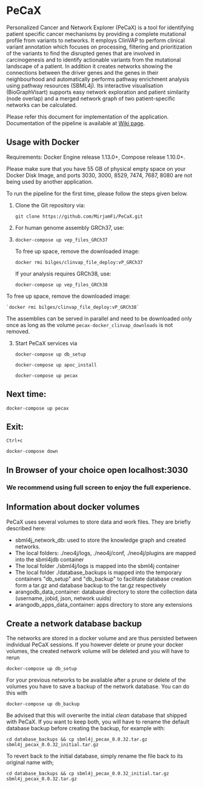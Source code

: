 # PeCaX
Personalized Cancer and Network Explorer (PeCaX) is a tool for identifying patient specific cancer mechanisms by providing a complete mutational profile from variants to networks. It employs ClinVAP to perform clinical variant annotation which focuses on processing, filtering and prioritization of the variants to find the disrupted genes that are involved in carcinogenesis and to identify actionable variants from the mutational landscape of a patient. In addition it creates networks showing the connections between the driver genes and the genes in their neighbourhood and automatically performs pathway enrichment analysis using pathway resources (SBML4j). Its interactive visualisation (BioGraphVisart) supports easy network exploration and patient similarity (node overlap) and a merged network graph of two patient-specific networks can be calculated.

Please refer this document for implementation of the application. Documentation of the pipeline is available at [Wiki page](https://github.com/MirjamFi/PeCaX/wiki).

## Usage with Docker
Requirements: Docker Engine release 1.13.0+, Compose release 1.10.0+.

Please make sure that you have 55 GB of physical empty space on your Docker Disk Image, and ports 3030, 3000, 8529, 7474, 7687, 8080 are not being used by another application.

To run the pipeline for the first time, please follow the steps given below.

1. Clone the Git repository via:

    `git clone https://github.com/MirjamFi/PeCaX.git`

2. For human genome assembly GRCh37, use: 
3. 
    `docker-compose up vep_files_GRCh37`
    
   To free up space, remove the downloaded image:
   
   	`docker rmi bilges/clinvap_file_deploy:vP_GRCh37`

   If your analysis requires GRCh38, use: 
   
    `docker-compose up vep_files_GRCh38`
    
  To free up space, remove the downloaded image:
  
   	`docker rmi bilges/clinvap_file_deploy:vP_GRCh38`
   	
  The assemblies can be served in parallel and need to be downloaded only once as long as the volume `pecax-docker_clinvap_downloads` is not removed.

3. Start PeCaX services via

    `docker-compose up db_setup`

    `docker-compose up apoc_install`

    `docker-compose up pecax`

## Next time:

    docker-compose up pecax

## Exit:

    Ctrl+c

    docker-compose down

## In Browser of your choice open localhost:3030

### We recommend using full screen to enjoy the full experience.


## Information about docker volumes

PeCaX uses several volumes to store data and work files. They are briefly described here:

- sbml4j_network_db: used to store the knowledge graph and created networks.
- The local folders: ./neo4j/logs, ./neo4j/conf, ./neo4j/plugins are mapped into the sbml4jdb container
- The local folder ./sbml4j/logs is mapped into the sbml4j container
- The local folder ./database_backups is mapped into the temporary containers "db_setup" and "db_backup" to facilitate database creation form a tar.gz and database backup to the tar.gz respectively
- arangodb_data_container: database directory to store the collection data (username, jobid, json, network uuids)
- arangodb_apps_data_container: apps directory to store any extensions

## Create a network database backup

The networks are stored in a docker volume and are thus persisted between individual PeCaX sessions.
If you however delete or prune your docker volumes, the created network volume will be deleted and you will have to rerun

	docker-compose up db_setup

For your previous networks to be available after a prune or delete of the volumes you have to save a backup of the network database.
You can do this with

	docker-compose up db_backup

Be advised that this will overwrite the initial *clean* database that shipped with PeCaX.
If you want to keep both, you will have to rename the default database backup before creating the backup, for example with:

	cd database_backups && cp sbml4j_pecax_0.0.32.tar.gz sbml4j_pecax_0.0.32_initial.tar.gz

To revert back to the initial database, simply rename the file back to its original name with;

	cd database_backups && cp sbml4j_pecax_0.0.32_initial.tar.gz sbml4j_pecax_0.0.32.tar.gz
